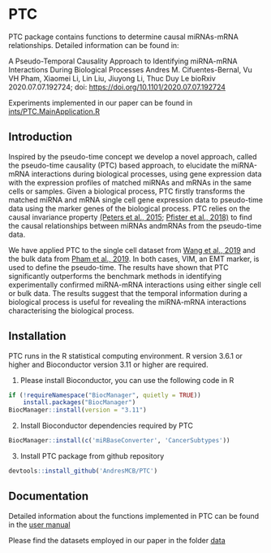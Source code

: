 # PTC
PTC package contains functions to determine causal miRNAs-mRNA relationships. Detailed information can be found in:

A Pseudo-Temporal Causality Approach to Identifying miRNA-mRNA Interactions During Biological Processes
Andres M. Cifuentes-Bernal, Vu VH Pham, Xiaomei Li, Lin Liu, Jiuyong Li, Thuc Duy Le
bioRxiv 2020.07.07.192724; doi: https://doi.org/10.1101/2020.07.07.192724

Experiments implemented in our paper can be found in [ints/PTC.MainApplication.R](ints/PTC.MainApplication.R)

## Introduction
Inspired by the pseudo-time concept we develop a novel approach, called the pseudo-time causality (PTC) based approach, to elucidate the miRNA-mRNA interactions during biological processes, using gene expression data with the expression profiles of matched miRNAs and mRNAs in the same cells or samples. Given a biological process, PTC firstly transforms the matched miRNA and mRNA single cell gene expression data to pseudo-time data using the marker genes of the biological process. PTC relies on the causal invariance property [(Peters et al., 2015](https://doi.org/10.1111/rssb.12167); [Pfister et al., 2018)](https://doi.org/10.1080/01621459.2018.1491403) to find the causal relationships
between miRNAs andmRNAs from the pseudo-time data. 

We have applied PTC to the single cell dataset from [Wang et al., 2019](https://doi.org/10.1038/s41467-018-07981-6) and the bulk data from [Pham et al., 2019](https://doi.org/10.1186/s12859-019-2668-x). In both cases, VIM, an EMT marker, is used to define the pseudo-time.
The results have shown that PTC significantly outperforms the benchmark methods in identifying experimentally confirmed miRNA-mRNA interactions using either single cell or bulk data. The results suggest that the temporal information during a biological process is useful for revealing the miRNA-mRNA interactions characterising the biological process.

## Installation 
PTC runs in the R statistical computing environment. R version 3.6.1 or higher and Bioconductor version 3.11 or higher are required.
1. Please install Bioconductor, you can use the following code in R

```R
if (!requireNamespace("BiocManager", quietly = TRUE))
    install.packages("BiocManager")
BiocManager::install(version = "3.11")
```
2. Install Bioconductor dependencies required by PTC 
```R
BiocManager::install(c('miRBaseConverter', 'CancerSubtypes'))
```
3. Install PTC package from github repository 
```R
devtools::install_github('AndresMCB/PTC')
```
## Documentation 
Detailed information about the functions implemented in PTC can be found in the [user manual](PTC_1.0.0.pdf)

Please find the datasets employed in our paper in the folder [data](data/)

